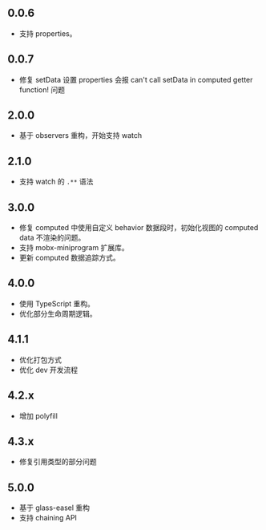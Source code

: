## 0.0.6

- 支持 properties。

## 0.0.7

- 修复 setData 设置 properties 会报 can't call setData in computed getter function! 问题

## 2.0.0

- 基于 observers 重构，开始支持 watch

## 2.1.0

- 支持 watch 的 `.**` 语法

## 3.0.0

- 修复 computed 中使用自定义 behavior 数据段时，初始化视图的 computed data 不渲染的问题。
- 支持 mobx-miniprogram 扩展库。
- 更新 computed 数据追踪方式。

## 4.0.0

- 使用 TypeScript 重构。
- 优化部分生命周期逻辑。

## 4.1.1

- 优化打包方式
- 优化 dev 开发流程

## 4.2.x

- 增加 polyfill

## 4.3.x

- 修复引用类型的部分问题

## 5.0.0

- 基于 glass-easel 重构
- 支持 chaining API

